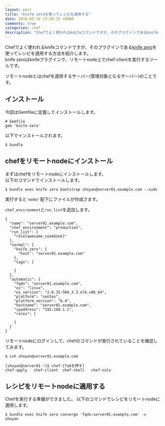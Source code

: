 ```yaml
---
layout: post
title: "knife zeroを使ってレシピを適用する"
date: 2016-05-10 13:29:15 +0900
comments: true
categories: chef
description: "Chefでよく使われるknifeコマンドですが、そのプラグインであるknife zeroを使ってレシピを適用する方法を紹介します。knife zeroはknifeプラグインで、リモートnode上でchef-clientを実行するツールです。"
---
```


Chefでよく使われるknifeコマンドですが、そのプラグインである[knife zero](https://github.com/higanworks/knife-zero)を使ってレシピを適用する方法を紹介します。  
knife zeroはknifeプラグインで、リモートnode上でchef-clientを実行するツールです。

リモートnodeとはchefを適用するサーバー(管理対象となるサーバー)のことです。

## インストール

今回はGemfileに定義してインストールします。


~~~
# Gemfile
gem 'knife-zero'

~~~

以下でインストールされます。


~~~
$ bundle

~~~

## chefをリモートnodeにインストール

まずはchefをリモートnodeにインストールします。  
以下のコマンドでインストールします。


~~~
$ bundle exec knife zero bootstrap shoyan@server01.example.com --sudo

~~~

実行すると `node/` 配下にファイルが作成さます。

`chef_environment`と`run_list`を追加します。


~~~
{
  "name": "server01.example.com",
  "chef_environment": "production",
  "run_list": [
    “role[awesome_cookbook]"
  ],
  "normal": {
    "knife_zero": {
      "host": "server01.example.com"
    },
    "tags": [

    ]
  },
  "automatic": {
    "fqdn": "server01.example.com",
    "os": "linux",
    "os_version": "2.6.32-504.3.3.el6.x86_64",
    "platform": "centos",
    "platform_version": "6.4",
    "hostname": "server01.example.com",
    "ipaddress": “192.168.1.1",
    "roles": [

    ]
  }
}

~~~

リモートnodeにログインして、chefのコマンドが実行されていることを確認してみます。


~~~
$ ssh shoyan@server01.example.com

[shoyan@server01 ~]$ chef-[Tabを押す]
chef-apply   chef-client  chef-shell   chef-solo

~~~

## レシピをリモートnodeに適用する

Chefを実行する準備ができました。
以下のコマンドでレシピをリモートnodeに適用します。


~~~
$ bundle exec knife zero converge 'fqdn:server01.example.com' -x shoyan

~~~

